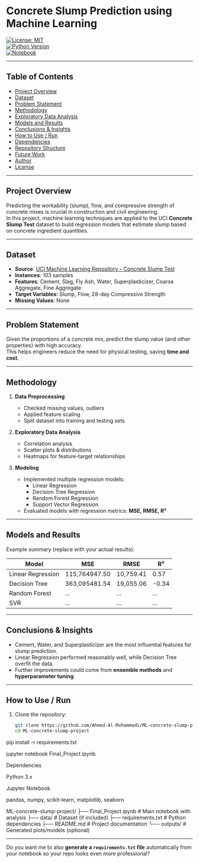 # Concrete Slump Prediction using Machine Learning

[![License: MIT](https://img.shields.io/badge/License-MIT-blue.svg)](#license)  
[![Python Version](https://img.shields.io/badge/python-3.x-blue)](#)  
[![Notebook](https://img.shields.io/badge/Jupyter%20Notebook-yes-green)](#)

---

## Table of Contents
- [Project Overview](#project-overview)  
- [Dataset](#dataset)  
- [Problem Statement](#problem-statement)  
- [Methodology](#methodology)  
- [Exploratory Data Analysis](#exploratory-data-analysis)  
- [Models and Results](#models-and-results)  
- [Conclusions & Insights](#conclusions--insights)  
- [How to Use / Run](#how-to-userun)  
- [Dependencies](#dependencies)  
- [Repository Structure](#repository-structure)  
- [Future Work](#future-work)  
- [Author](#author)  
- [License](#license)

---

## Project Overview
Predicting the workability (slump), flow, and compressive strength of concrete mixes is crucial in construction and civil engineering.  
In this project, machine learning techniques are applied to the UCI **Concrete Slump Test** dataset to build regression models that estimate slump based on concrete ingredient quantities.

---

## Dataset
- **Source**: [UCI Machine Learning Repository – Concrete Slump Test](https://archive.ics.uci.edu/ml/datasets/concrete+slump+test)  
- **Instances**: 103 samples  
- **Features**: Cement, Slag, Fly Ash, Water, Superplasticizer, Coarse Aggregate, Fine Aggregate  
- **Target Variables**: Slump, Flow, 28-day Compressive Strength  
- **Missing Values**: None  

---

## Problem Statement
Given the proportions of a concrete mix, predict the slump value (and other properties) with high accuracy.  
This helps engineers reduce the need for physical testing, saving **time and cost**.

---

## Methodology
1. **Data Preprocessing**
   - Checked missing values, outliers  
   - Applied feature scaling  
   - Split dataset into training and testing sets  

2. **Exploratory Data Analysis**
   - Correlation analysis  
   - Scatter plots & distributions  
   - Heatmaps for feature-target relationships  

3. **Modeling**
   - Implemented multiple regression models:  
     - Linear Regression  
     - Decision Tree Regression  
     - Random Forest Regression  
     - Support Vector Regression  
   - Evaluated models with regression metrics: **MSE, RMSE, R²**

---

## Models and Results
Example summary (replace with your actual results):

| Model              | MSE       | RMSE   | R²   |
|--------------------|-----------|--------|------|
| Linear Regression  | 115,764947.50 | 10,759.41 | 0.57 |
| Decision Tree      | 363,095481.54 | 19,055.06 | -0.34 |
| Random Forest      | ...       | ...    | ...  |
| SVR                | ...       | ...    | ...  |

---

## Conclusions & Insights
- Cement, Water, and Superplasticizer are the most influential features for slump prediction.  
- Linear Regression performed reasonably well, while Decision Tree overfit the data.  
- Further improvements could come from **ensemble methods** and **hyperparameter tuning**.

---

## How to Use / Run
1. Clone the repository:
   ```bash
   git clone https://github.com/Ahmed-Al-Mohammadi/ML-concrete-slump-project.git
   cd ML-concrete-slump-project

pip install -r requirements.txt

jupyter notebook Final_Project.ipynb

Dependencies

Python 3.x

Jupyter Notebook

pandas, numpy, scikit-learn, matplotlib, seaborn

ML-concrete-slump-project/
├── Final_Project.ipynb        # Main notebook with analysis
├── data/                      # Dataset (if included)
├── requirements.txt           # Python dependencies
├── README.md                  # Project documentation
└── outputs/                   # Generated plots/models (optional)



---

Do you want me to also **generate a `requirements.txt` file** automatically from your notebook so your repo looks even more professional?

